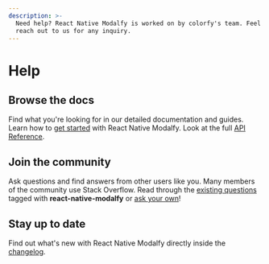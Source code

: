 ```yaml
---
description: >-
  Need help? React Native Modalfy is worked on by colorfy's team. Feel free to
  reach out to us for any inquiry.
---
```


# Help

## Browse the docs

Find what you're looking for in our detailed documentation and guides. Learn how to [get started](../) with React Native Modalfy. Look at the full [API Reference](https://colorfy-software.gitbook.io/react-native-modalfy/api-reference).

## Join the community

Ask questions and find answers from other users like you. Many members of the community use Stack Overflow. Read through the [existing questions](https://stackoverflow.com/questions/tagged/react-native-modalfy) tagged with **react-native-modalfy** or [ask your own](https://stackoverflow.com/questions/ask)!

## Stay up to date

Find out what's new with React Native Modalfy directly inside the [changelog](https://github.com/colorfy-software/react-native-modalfy/releases).

